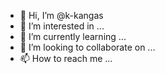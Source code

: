 - 👋 Hi, I’m @k-kangas
- 👀 I’m interested in ...
- 🌱 I’m currently learning ...
- 💞️ I’m looking to collaborate on ...
- 📫 How to reach me ...

<!---
k-kangas/k-kangas is a ✨ special ✨ repository because its `README.md` (this file) appears on your GitHub profile.
You can click the Preview link to take a look at your changes.
--->
